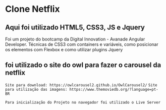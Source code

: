 # Clone Netflix

## Aqui foi utilizado HTML5, CSS3, JS e Jquery

Foi um projeto do bootcamp da Digital Innovation - Avanade Angular Developer. Técnicas de CSS3 com containers e variáveis, como posicionar os elementos com Flexbox e como utilizar plugins Jquery

## foi utilizado o site do owl para fazer o carousel da netflix

`Site para download: https://owlcarousel2.github.io/OwlCarousel2/`
`Site para utilização das imagens: https://www.themoviedb.org/?language=pt-BR`

`Para inicialização do Projeto no navegador foi utilizado o Live Server`
